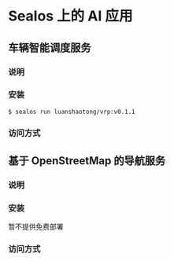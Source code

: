 # Sealos 上的 AI 应用

## 车辆智能调度服务

### 说明

### 安装

```shell
$ sealos run luanshaotong/vrp:v0.1.1
```

### 访问方式

## 基于 OpenStreetMap 的导航服务

### 说明

### 安装

暂不提供免费部署

### 访问方式
